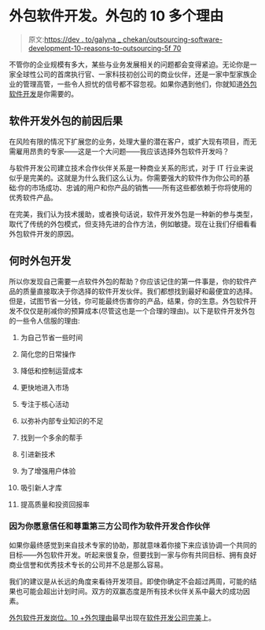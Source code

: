 # 外包软件开发。外包的 10 多个理由

> 原文:[https://dev . to/galyna _ chekan/outsourcing-software-development-10-reasons-to-outsourcing-5f 70](https://dev.to/galyna_chekan/outsourcing-software-development-10--reasons-to-outsource-5f70)

不管你的企业规模有多大，某些与业务发展相关的问题都会变得紧迫。无论你是一家全球性公司的首席执行官、一家科技初创公司的商业伙伴，还是一家中型家族企业的管理高管，一些令人担忧的信号都不容忽视。如果你遇到他们，你就知道[外包软件开发](https://perfectial.com/blog/outsourcing-software-development-reasons/)是你需要的。

## 软件开发外包的前因后果

在风险有限的情况下扩展您的业务，处理大量的潜在客户，或扩大现有项目，而无需雇用昂贵的专家——这是一个大问题——我应该选择外包软件开发吗？

与软件开发公司建立技术合作伙伴关系是一种商业关系的形式，对于 IT 行业来说似乎是完美的。这就是为什么我们这么认为。你需要强大的软件作为你公司的基础:你的市场成功、忠诚的用户和你产品的销售——所有这些都依赖于你将使用的优秀软件产品。

在完美，我们认为技术援助，或者换句话说，软件开发外包是一种新的参与类型，取代了传统的外包模式，但支持先进的合作方法，例如敏捷。现在让我们仔细看看外包软件开发的原因。

## 何时外包开发

所以你发现自己需要一点软件外包的帮助？你应该记住的第一件事是，你的软件产品的质量直接取决于你选择的软件开发伙伴。我们都想找到最好和最便宜的选择。但是，试图节省一分钱，你可能最终伤害你的产品，结果，你的生意。外包软件开发不仅仅是削减你的预算成本(尽管这也是一个合理的理由)。以下是软件开发外包的一些令人信服的理由:

1.  为自己节省一些时间

2.  简化您的日常操作

3.  降低和控制运营成本

4.  更快地进入市场

5.  专注于核心活动

6.  以弥补内部专业知识的不足

7.  找到一个多余的帮手

8.  引进新技术

9.  为了增强用户体验

10.  吸引新人才库

11.  提高质量和投资回报率

### 因为你愿意信任和尊重第三方公司作为软件开发合作伙伴

如果你最终感觉到来自技术专家的协助，那就意味着你接下来应该协调一个共同的目标——外包软件开发。听起来很复杂，但要找到一家与你有共同目标、拥有良好商业信誉和优秀技术专长的公司并不总是那么容易。

我们的建议是从长远的角度来看待开发项目。即使你确定不会超过两周，可能的结果也可能会超出计划时间。双方的双赢态度是所有技术伙伴关系中最大的成功因素。

[外包软件开发岗位。10 +外包理由](https://perfectial.com/blog/outsourcing-software-development-reasons/)最早出现在[软件开发公司完美](https://perfectial.com)上。